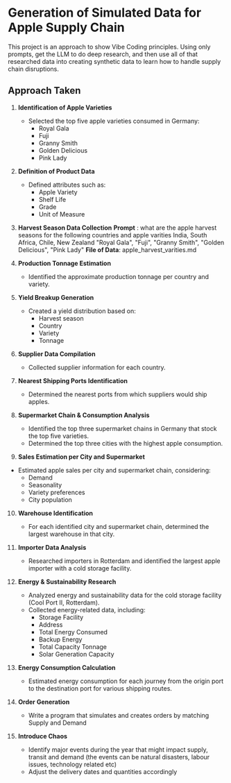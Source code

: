 # Generation of Simulated Data for Apple Supply Chain 
This project is an approach to show Vibe Coding principles. Using only prompts, get the LLM to do deep research, and then use all of that researched data into creating synthetic data to learn how to handle supply chain disruptions.

## Approach Taken

1. **Identification of Apple Varieties**
   - Selected the top five apple varieties consumed in Germany:
     - Royal Gala
     - Fuji
     - Granny Smith
     - Golden Delicious
     - Pink Lady

2. **Definition of Product Data**
   - Defined attributes such as:
     - Apple Variety
     - Shelf Life
     - Grade
     - Unit of Measure

3. **Harvest Season Data Collection**
   **Prompt** : what are the apple harvest seasons for the following countries and apple varities India, South Africa, Chile, New Zealand
        "Royal Gala",
        "Fuji",
        "Granny Smith",
        "Golden Delicious",
        "Pink Lady"
   **File of Data**: apple_harvest_varities.md

4. **Production Tonnage Estimation**
   - Identified the approximate production tonnage per country and variety.

5. **Yield Breakup Generation**
   - Created a yield distribution based on:
     - Harvest season
     - Country
     - Variety
     - Tonnage

6. **Supplier Data Compilation**
   - Collected supplier information for each country.

7. **Nearest Shipping Ports Identification**
   - Determined the nearest ports from which suppliers would ship apples.

8. **Supermarket Chain & Consumption Analysis**
   - Identified the top three supermarket chains in Germany that stock the top five varieties.
   - Determined the top three cities with the highest apple consumption.

9.  **Sales Estimation per City and Supermarket**
   - Estimated apple sales per city and supermarket chain, considering:
     - Demand
     - Seasonality
     - Variety preferences
     - City population

10. **Warehouse Identification**
    - For each identified city and supermarket chain, determined the largest warehouse in that city.

11. **Importer Data Analysis**
    - Researched importers in Rotterdam and identified the largest apple importer with a cold storage facility.

12. **Energy & Sustainability Research**
    - Analyzed energy and sustainability data for the cold storage facility (Cool Port II, Rotterdam).
    - Collected energy-related data, including:
      - Storage Facility
      - Address
      - Total Energy Consumed
      - Backup Energy
      - Total Capacity Tonnage
      - Solar Generation Capacity

13. **Energy Consumption Calculation**
    - Estimated energy consumption for each journey from the origin port to the destination port for various shipping routes.
14. **Order Generation**
    - Write a program that simulates and creates orders by matching Supply and Demand
16. **Introduce Chaos**
    - Identify major events during the year that might impact supply, transit and demand (the events can be natural disasters, labour issues, technology related etc)
    - Adjust the delivery dates and quantities accordingly

